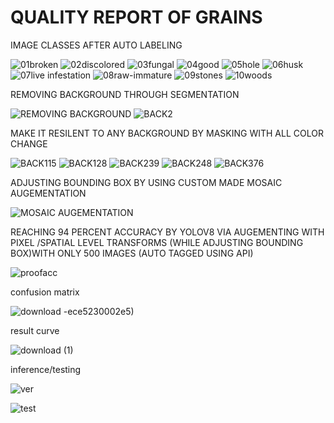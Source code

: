 # QUALITY REPORT OF GRAINS

IMAGE CLASSES AFTER AUTO LABELING

![01broken](https://github.com/Johnbathappully/agri/assets/114779060/33bcd609-5be6-427c-a8f9-2e4d29e8f1b6)
![02discolored](https://github.com/Johnbathappully/agri/assets/114779060/c67c52a8-4a6e-4289-ba4b-47ebb64ceb78)
![03fungal](https://github.com/Johnbathappully/agri/assets/114779060/3ac8a9b5-ee34-4090-bca1-dc7f9768247a)
![04good](https://github.com/Johnbathappully/agri/assets/114779060/be79f842-e001-4493-b4ac-4991a9cc121b)
![05hole](https://github.com/Johnbathappully/agri/assets/114779060/59a23bb1-bf83-46b1-9f2f-ce57dceeecf6)
![06husk](https://github.com/Johnbathappully/agri/assets/114779060/19487f9c-09c5-4cc8-a00d-cd1c38d43df5)
![07live infestation](https://github.com/Johnbathappully/agri/assets/114779060/f74edfc9-208b-4f5b-9d69-ee6d3f03f8d7)
![08raw-immature](https://github.com/Johnbathappully/agri/assets/114779060/1effbf80-172b-4d41-9b1a-8a6a57d2009c)
![09stones](https://github.com/Johnbathappully/agri/assets/114779060/9e5d825e-e174-4c52-b8ef-6a6085ae6607)
![10woods](https://github.com/Johnbathappully/agri/assets/114779060/2c471a18-4c99-422d-b607-5a0019b2b656)


REMOVING BACKGROUND THROUGH SEGMENTATION

![REMOVING BACKGROUND](https://github.com/Johnbathappully/agri/assets/114779060/b361c84e-791e-4937-83fa-387248365010)
![BACK2](https://github.com/Johnbathappully/agri/assets/114779060/886d6ec3-49c6-489d-ae01-9fc60a3314f5)

MAKE IT RESILENT TO ANY BACKGROUND BY MASKING WITH ALL COLOR CHANGE


![BACK115](https://github.com/Johnbathappully/agri/assets/114779060/13a1b553-8f02-4e06-98d5-1a897cf70b44)
![BACK128](https://github.com/Johnbathappully/agri/assets/114779060/db566244-ae34-4900-aa8a-25909f523f49)
![BACK239](https://github.com/Johnbathappully/agri/assets/114779060/fd788b6d-d10e-4de4-9f35-f89cac4720db)
![BACK248](https://github.com/Johnbathappully/agri/assets/114779060/52964b31-37a6-44d0-b102-d3b8fcd51c7d)
![BACK376](https://github.com/Johnbathappully/agri/assets/114779060/bbcfb6a5-382c-4a58-9015-99840e0dfc7c)

ADJUSTING BOUNDING BOX BY USING CUSTOM MADE MOSAIC AUGEMENTATION

![MOSAIC AUGEMENTATION](https://github.com/Johnbathappully/agri/assets/114779060/09729925-3f55-4f59-9c10-e204a6a22ad5)

REACHING 94 PERCENT ACCURACY BY YOLOV8 VIA AUGEMENTING WITH PIXEL /SPATIAL LEVEL TRANSFORMS (WHILE ADJUSTING BOUNDING BOX)WITH ONLY 500 IMAGES (AUTO TAGGED USING API)


![proofacc](https://github.com/Johnbathappully/agri/assets/114779060/1270f901-bf34-4e2d-98f3-91e3a1415b7f)

confusion matrix

![download](https://github.com/Johnbathappully/agri/assets/114779060/4d889e74-16ce-4506-be0c-7fddc6cb463a)
-ece5230002e5)

result curve

![download (1)](https://github.com/Johnbathappully/agri/assets/114779060/3f30699e-24ef-4e88-83cb-7387d06c6ca3)

inference/testing

![ver](https://github.com/Johnbathappully/agri/assets/114779060/4538bfcd-3325-453f-9f9d-d7dfe0543a91)


![test](https://github.com/Johnbathappully/agri/assets/114779060/181af343-1efc-4554-bfc6-6b25ba4caf40)



